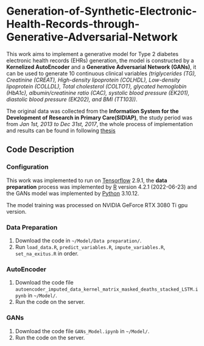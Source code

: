 # Generation-of-Synthetic-Electronic-Health-Records-through-Generative-Adversarial-Network

This work aims to implement a generative model for Type 2 diabetes electronic health records (EHRs) generation, the model is constructed by a **Kernelized AutoEncoder** and a **Generative Adversarial Network (GANs)**, it can be used to generate 10 continuous clinical variables *(triglycerides (TG), Creatinine (CREAT), High-density lipoprotein (COLHDL), Low-density lipoprotein (COLLDL), Total cholesterol (COLTOT), glycated hemoglobin (HbA1c), albumin/creatinine ratio (CAC), systolic blood pressure (EK201), diastolic blood pressure (EK202), and BMI (TT103))*.

The original data was collected from the **Information System for the Development of Research in Primary Care(SIDIAP)**, the study period was from *Jan 1st, 2013 to Dec 31st, 2017*, the whole process of implementation and results can be found in following [thesis](https://drive.google.com/file/d/1Fxl0pxWkKYTn53rL0XzoLHE1hyskkFWx/view?usp=sharing)

## Code Description

### Configuration
This work was implemented to run on [Tensorflow](https://www.tensorflow.org/) 2.9.1, the **data preparation** process was implemented by [R](https://www.r-project.org/) version 4.2.1 (2022-06-23) and the GANs model was implemented by [Python](https://www.python.org/) 3.10.12.

The model training was processed on NVIDIA GeForce RTX 3080 Ti gpu version.

### Data Preparation
1. Download the code in `~/Model/Data preparation/`.
2. Run `load_data.R`, `predict_variables.R`, `impute_variables.R`, `set_na_exitus.R` in order.

### AutoEncoder
1. Download the code file `autoencoder_imputed_data_kernel_matrix_masked_deaths_stacked_LSTM.ipynb` in `~/Model/`.
2. Run the code on the server.

### GANs
1. Download the code file `GANs_Model.ipynb` in `~/Model/`.
2. Run the code on the server.

